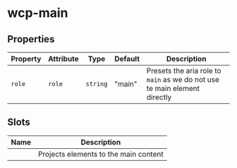 # wcp-main

## Properties

| Property | Attribute | Type     | Default | Description                                      |
|----------|-----------|----------|---------|--------------------------------------------------|
| `role`   | `role`    | `string` | "main"  | Presets the aria role to `main` as we do not use te main element directly |

## Slots

| Name | Description                           |
|------|---------------------------------------|
|      | Projects elements to the main content |
